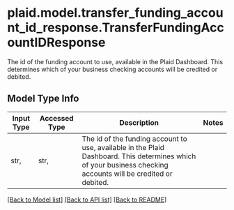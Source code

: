 # plaid.model.transfer_funding_account_id_response.TransferFundingAccountIDResponse

The id of the funding account to use, available in the Plaid Dashboard. This determines which of your business checking accounts will be credited or debited.

## Model Type Info
Input Type | Accessed Type | Description | Notes
------------ | ------------- | ------------- | -------------
str,  | str,  | The id of the funding account to use, available in the Plaid Dashboard. This determines which of your business checking accounts will be credited or debited. | 

[[Back to Model list]](../../README.md#documentation-for-models) [[Back to API list]](../../README.md#documentation-for-api-endpoints) [[Back to README]](../../README.md)

